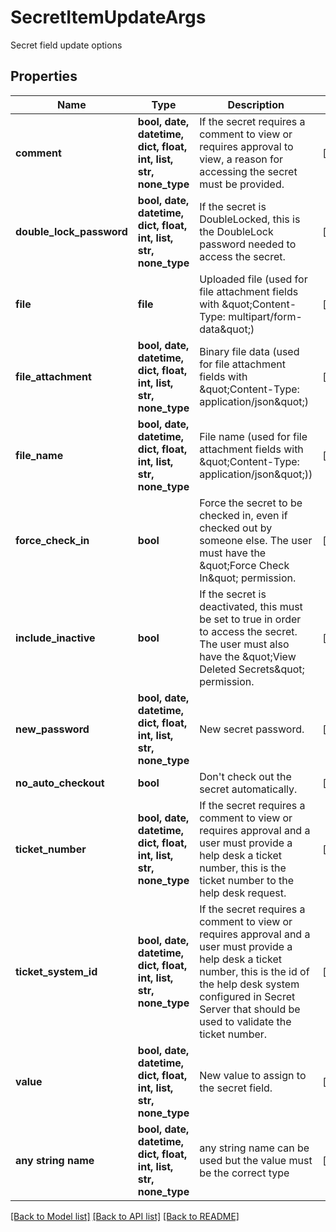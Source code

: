# SecretItemUpdateArgs

Secret field update options

## Properties
Name | Type | Description | Notes
------------ | ------------- | ------------- | -------------
**comment** | **bool, date, datetime, dict, float, int, list, str, none_type** | If the secret requires a comment to view or requires approval to view, a reason for accessing the secret must be provided. | [optional] 
**double_lock_password** | **bool, date, datetime, dict, float, int, list, str, none_type** | If the secret is DoubleLocked, this is the DoubleLock password needed to access the secret. | [optional] 
**file** | **file** | Uploaded file (used for file attachment fields with \&quot;Content-Type: multipart/form-data\&quot;) | [optional] 
**file_attachment** | **bool, date, datetime, dict, float, int, list, str, none_type** | Binary file data (used for file attachment fields with \&quot;Content-Type: application/json\&quot;) | [optional] 
**file_name** | **bool, date, datetime, dict, float, int, list, str, none_type** | File name (used for file attachment fields with \&quot;Content-Type: application/json\&quot;)) | [optional] 
**force_check_in** | **bool** | Force the secret to be checked in, even if checked out by someone else. The user must have the \&quot;Force Check In\&quot; permission. | [optional] 
**include_inactive** | **bool** | If the secret is deactivated, this must be set to true in order to access the secret. The user must also have the \&quot;View Deleted Secrets\&quot; permission. | [optional] 
**new_password** | **bool, date, datetime, dict, float, int, list, str, none_type** | New secret password. | [optional] 
**no_auto_checkout** | **bool** | Don&#39;t check out the secret automatically. | [optional] 
**ticket_number** | **bool, date, datetime, dict, float, int, list, str, none_type** | If the secret requires a comment to view or requires approval and a user must provide a help desk a ticket number, this is the ticket number to the help desk request. | [optional] 
**ticket_system_id** | **bool, date, datetime, dict, float, int, list, str, none_type** | If the secret requires a comment to view or requires approval and a user must provide a help desk a ticket number, this is the id of the help desk system configured in Secret Server that should be used to validate the ticket number. | [optional] 
**value** | **bool, date, datetime, dict, float, int, list, str, none_type** | New value to assign to the secret field. | [optional] 
**any string name** | **bool, date, datetime, dict, float, int, list, str, none_type** | any string name can be used but the value must be the correct type | [optional]

[[Back to Model list]](../README.md#documentation-for-models) [[Back to API list]](../README.md#documentation-for-api-endpoints) [[Back to README]](../README.md)


